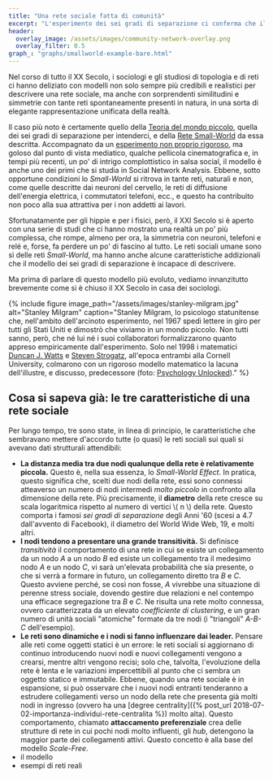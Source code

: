 ```yaml
---
title: "Una rete sociale fatta di comunità"
excerpt: "L'esperimento dei sei gradi di separazione ci conferma che il mondo è sorprendentemente _piccolo_ e _ben connesso_. Recentemente, però, si è scoperto che le reti sociali umane presentano una caratteristica ancora più affascinate, fondamentale per la loro stessa sopravvivenza: l'innata propensione ad organizzarsi in community."
header:
  overlay_image: /assets/images/community-network-overlay.png
  overlay_filter: 0.5
graph_: "graphs/smallworld-example-bare.html"
---
```


Nel corso di tutto il XX Secolo, i sociologi e gli studiosi di topologia e di reti ci hanno deliziato con modelli non solo sempre più credibili e realistici per descrivere una rete sociale, ma anche con sorprendenti similitudini e simmetrie con tante reti spontaneamente presenti in natura, in una sorta di elegante rappresentazione unificata della realtà.

Il caso più noto è certamente quello della [Teoria del mondo piccolo](https://it.wikipedia.org/wiki/Teoria_del_mondo_piccolo), quella dei sei gradi di separazione per intenderci, e della [Rete Small-World](https://en.wikipedia.org/wiki/Small-world_network) da essa descritta. Accompagnato da un [esperimento non proprio rigoroso](https://it.wikipedia.org/wiki/Sei_gradi_di_separazione), ma goloso dal punto di vista mediatico, qualche pellicola cinematografica e, in tempi più recenti, un po' di intrigo complottistico in salsa social, il modello è anche uno dei primi che si studia in Social Network Analysis. Ebbene, sotto opportune condizioni lo _Small-World_ si ritrova in tante reti, naturali e non, come quelle descritte dai neuroni del cervello, le reti di diffusione dell'energia elettrica, i commutatori telefoni, ecc., e questo ha contribuito non poco alla sua attrattiva per i non addetti ai lavori.

Sfortunatamente per gli hippie e per i fisici, però, il XXI Secolo si è aperto con una serie di studi che ci hanno mostrato una realtà un po' più complessa, che rompe, almeno per ora, la simmetria con neuroni, telefoni e relé e, forse, fa perdere un po' di fascino al tutto. Le reti sociali umane sono sì delle reti _Small-World_, ma hanno anche alcune caratteristiche addizionali che il modello dei sei gradi di separazione è incapace di descrivere.

Ma prima di parlare di questo modello più evoluto, vediamo innanzitutto brevemente come si è chiuso il XX Secolo in casa dei sociologi.

{% include figure image_path="/assets/images/stanley-milgram.jpg" alt="Stanley Milgram" caption="Stanley Milgram, lo psicologo statunitense che, nell'ambito dell'arcinoto esperimento, nel 1967 spedì lettere in giro per tutti gli Stati Uniti e dimostrò che viviamo in un mondo piccolo. Non tutti sanno, però, che né lui né i suoi collaboratori formalizzarono quanto appreso empiricamente dall'esperimento. Solo nel 1998 i matematici [Duncan J. Watts](https://it.wikipedia.org/wiki/Duncan_J._Watts) e [Steven Strogatz](https://it.wikipedia.org/wiki/Steven_Strogatz), all'epoca entrambi alla Cornell University, colmarono con un rigoroso modello matematico la lacuna dell'illustre, e discusso, predecessore (foto: [Psychology Unlocked](http://www.psychologyunlocked.com/stanley-milgram/))." %}

## Cosa si sapeva già: le tre caratteristiche di una rete sociale

Per lungo tempo, tre sono state, in linea di principio, le caratteristiche che sembravano mettere d'accordo tutte (o quasi) le reti sociali sui quali si avevano dati strutturali attendibili:

- __La distanza media tra due nodi qualunque della rete è relativamente piccola.__ Questo è, nella sua essenza, lo _Small-World Effect_. In pratica, questo significa che, scelti due nodi della rete, essi sono connessi atteaverso un numero di nodi intermedi _molto piccolo_ in confronto alla dimensione della rete. Più precisamente, il __diametro__ della rete cresce su scala logaritmica rispetto al numero di vertici \\( n \\) della rete. Questo comporta i famosi _sei gradi di separazione_ degli Anni '60 (scesi a 4.7 dall'avvento di Facebook), il diametro del World Wide Web, 19, e molti altri.
- __I nodi tendono a presentare una grande transitività.__ Si definisce _transitività_ il comportamento di una rete in cui se esiste un collegamento da un nodo _A_ a un nodo _B_ ed esiste un collegamento tra il medesimo nodo _A_ e un nodo _C_, vi sarà un'elevata probabilità che sia presente, o che si verrà a formare in futuro, un collegamento diretto tra _B_ e _C_. Questo avviene perché, se così non fosse, _A_ vivrebbe una situazione di perenne stress sociale, dovendo gestire due relazioni e nel contempo una efficace segregazione tra _B_ e _C_. Ne risulta una rete molto connessa, ovvero caratterizzata da un elevato _coefficiente di clustering_, e un gran numero di unità sociali "atomiche" formate da tre nodi (i "triangoli" _A-B-C_ dell'esempio).
- __Le reti sono dinamiche e i nodi si fanno influenzare dai leader.__ Pensare alle reti come oggetti statici è un errore: le reti sociali si aggiornano di continuo introducendo nuovi nodi e nuovi collegamenti vengono a crearsi, mentre altri vengono recisi; solo che, talvolta, l'evoluzione della rete è lenta e le variazioni impercettibili al punto che ci sembra un oggetto statico e immutabile. Ebbene, quando una rete sociale è in espansione, si può osservare che i nuovi nodi entranti tenderanno a estrudere collegamenti verso un nodo della rete che presenta già molti nodi in ingresso (ovvero ha una [degree centrality]({% post_url 2018-07-02-importanza-individui-rete-centralita %}) molto alta). Questo comportamento, chiamato __attaccamento preferenziale__ crea delle strutture di rete in cui pochi nodi molto influenti, gli _hub_, detengono la maggior parte dei collegamenti attivi. Questo concetto è alla base del modello _Scale-Free_.
- il modello
- esempi di reti reali
